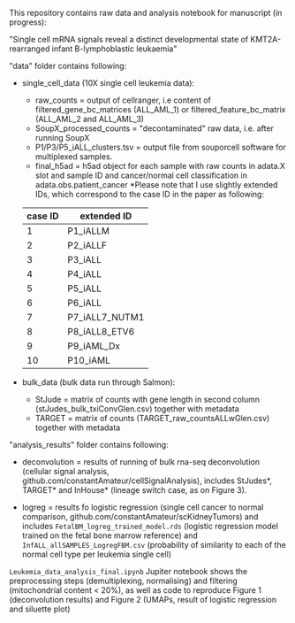This repository contains raw data and analysis notebook for manuscript (in progress):

"Single cell mRNA signals reveal a distinct developmental state of KMT2A-rearranged infant B-lymphoblastic leukaemia"

"data" folder contains following:
- single_cell_data (10X single cell leukemia data):
    - raw_counts = output of cellranger, i.e content of filtered_gene_bc_matrices (ALL_AML_1) or filtered_feature_bc_matrix (ALL_AML_2 and ALL_AML_3)
    - SoupX_processed_counts = "decontaminated" raw data, i.e. after running SoupX
    - P1/P3/P5_iALL_clusters.tsv = output file from souporcell software for multiplexed samples.
    - final_h5ad = h5ad object for each sample with raw counts in adata.X slot and  sample ID and cancer/normal cell classification in adata.obs.patient_cancer
*Please note that I use slightly extended IDs, which correspond to the case ID in the paper as following: 

    | case ID  | extended ID |
    | - | ------|
    | 1| P1_iALLM|
    | 2| P2_iALLF|
    | 3| P3_iALL|
    | 4| P4_iALL|
    | 5| P5_iALL|
    | 6| P6_iALL|
    | 7| P7_iALL7_NUTM1 |
    | 8| P8_iALL8_ETV6|
    | 9| P9_iAML_Dx|
    | 10| P10_iAML|
 

- bulk_data (bulk data run through Salmon):
    - StJude = matrix of counts with gene length in second column (stJudes_bulk_txiConvGlen.csv) together with metadata
    - TARGET = matrix of counts (TARGET_raw_countsALLwGlen.csv) together with metadata

"analysis_results" folder contains following:
- deconvolution = results of running of bulk rna-seq deconvolution (cellular signal analysis, github.com/constantAmateur/cellSignalAnalysis), includes StJudes*, TARGET* and InHouse* (lineage switch case, as on Figure 3).

- logreg = results fo logistic regression (single cell cancer to normal comparison, github.com/constantAmateur/scKidneyTumors) and includes `FetalBM_logreg_trained_model.rds` (logistic regression model trained on the fetal bone marrow reference) and `InfALL_allSAMPLES_LogregFBM.csv` (probability of similarity to each of the normal cell type per leukemia single cell)


`Leukemia_data_analysis_final.ipynb` Jupiter notebook shows the preprocessing steps (demultiplexing, normalising) and filtering (mitochondrial content < 20%), as well as code to reproduce Figure 1 (deconvolution results) and  Figure 2 (UMAPs, result of logistic regression and siluette plot)

